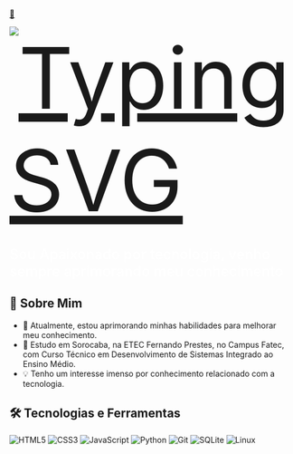<div style="display:flex; width: 100%; justify-content: flex-start">
  <a href="https://git.io/typing-svg">
 <p>👋</p>
    <img src="https://readme-typing-svg.herokuapp.com?font=Fira+Code&pause=1000&color=FFFFFF&width=470&height=70&lines=Ol%C3%A1%2C+Seja+Muito+Bem-Vindo;Me+chamo+Gustavo+F%C3%A9lix+da+Silva+Camargo" alt="Typing SVG" style="font-size: 150px"/>
  </a>
</div>

<div>
<p style="color: #fff; font-size: 25px; font-weight: 500">Sou Apaixonado por tecnologia, venho sempre aprimorando meu conhecimento</p>
</div>

## 🚀 Sobre Mim
- 🌱 Atualmente, estou aprimorando minhas habilidades para melhorar meu conhecimento.
- 📝 Estudo em Sorocaba, na ETEC Fernando Prestes, no Campus Fatec, com Curso Técnico em Desenvolvimento de Sistemas Integrado ao Ensino Médio.
- 💡 Tenho um interesse imenso por conhecimento relacionado com a tecnologia.


## 🛠️ Tecnologias e Ferramentas
![HTML5](https://img.shields.io/badge/HTML5-000?style=for-the-badge&logo=html5)
![CSS3](https://img.shields.io/badge/CSS3-000?style=for-the-badge&logo=css3)
![JavaScript](https://img.shields.io/badge/JavaScript-F7DF1E?logo=javascript&logoColor=black&style=for-the-badge)
![Python](https://img.shields.io/badge/Python-3776AB?logo=python&logoColor=white&style=for-the-badge)
![Git](https://img.shields.io/badge/Git-E34F26?logo=git&logoColor=white&style=for-the-badge)
![SQLite](https://img.shields.io/badge/SQLite-07405E?logo=sqlite&logoColor=white&style=for-the-badge)
![Linux](https://img.shields.io/badge/Linux-E34F26?logo=linux&logoColor=black&style=for-the-badge)
